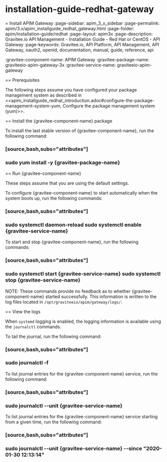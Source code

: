 # installation-guide-redhat-gateway

\= Install APIM Gateway :page-sidebar: apim\_3\_x\_sidebar :page-permalink: apim/3.x/apim\_installguide\_redhat\_gateway.html :page-folder: apim/installation-guide/redhat :page-layout: apim3x :page-description: Gravitee.io API Management - Installation Guide - Red Hat or CentOS - API Gateway :page-keywords: Gravitee.io, API Platform, API Management, API Gateway, oauth2, openid, documentation, manual, guide, reference, api

:gravitee-component-name: APIM Gateway :gravitee-package-name: graviteeio-apim-gateway-3x :gravitee-service-name: graviteeio-apim-gateway

\== Prerequisites

The following steps assume you have configured your package management system as described in <\<apim\_installguide\_redhat\_introduction.adoc#configure-the-package-management-system-yum, Configure the package management system (yum)>>.

\== Install the {gravitee-component-name} package

To install the last stable version of {gravitee-component-name}, run the following command:

### \[source,bash,subs="attributes"]

### sudo yum install -y {gravitee-package-name}

\== Run {gravitee-component-name}

These steps assume that you are using the default settings.

To configure {gravitee-component-name} to start automatically when the system boots up, run the following commands:

### \[source,bash,subs="attributes"]

### sudo systemctl daemon-reload sudo systemctl enable {gravitee-service-name}

To start and stop {gravitee-component-name}, run the following commands:

### \[source,bash,subs="attributes"]

### sudo systemctl start {gravitee-service-name} sudo systemctl stop {gravitee-service-name}

NOTE: These commands provide no feedback as to whether {gravitee-component-name} started successfully. This information is written to the log files located in `/opt/graviteeio/apim/gateway/logs/`.

\== View the logs

When `systemd` logging is enabled, the logging information is available using the `journalctl` commands.

To tail the journal, run the following command:

### \[source,bash,subs="attributes"]

### sudo journalctl -f

To list journal entries for the {gravitee-component-name} service, run the following command:

### \[source,bash,subs="attributes"]

### sudo journalctl --unit {gravitee-service-name}

To list journal entries for the {gravitee-component-name} service starting from a given time, run the following command:

### \[source,bash,subs="attributes"]

### sudo journalctl --unit {gravitee-service-name} --since "2020-01-30 12:13:14"
